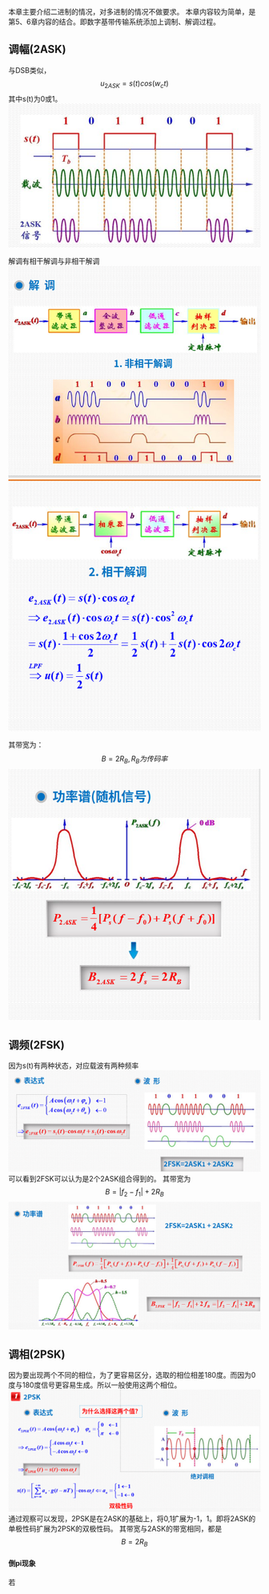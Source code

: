 本章主要介绍二进制的情况，对多进制的情况不做要求。
本章内容较为简单，是第5、6章内容的结合。即数字基带传输系统添加上调制、解调过程。
## 调幅(2ASK)
与DSB类似，
$$
u_{2ASK}=s(t)cos(w_ct)
$$
其中s(t)为0或1。
![alt text](<图片/截图 2025-06-12 18-02-31.png>)

解调有相干解调与非相干解调
![alt text](<图片/截图 2025-06-12 18-04-00.png>)
![alt text](<图片/截图 2025-06-12 18-04-27.png>)

其带宽为：
$$
B=2R_{B},R_B为传码率
$$
![alt text](<图片/截图 2025-06-12 18-06-05.png>)

## 调频(2FSK)
因为s(t)有两种状态，对应载波有两种频率
![alt text](<图片/截图 2025-06-12 18-07-30.png>)
可以看到2FSK可以认为是2个2ASK组合得到的。
其带宽为
$$
B=|f_2-f_1|+2R_B
$$
![alt text](<图片/截图 2025-06-12 18-09-27.png>)

## 调相(2PSK)
因为要出现两个不同的相位，为了更容易区分，选取的相位相差180度。而因为0度与180度信号更容易生成。所以一般使用这两个相位。
![alt text](<图片/截图 2025-06-12 18-12-00.png>)
通过观察可以发现，2PSK是在2ASK的基础上，将0,1扩展为-1，1。即将2ASK的单极性码扩展为2PSK的双极性码。
其带宽与2ASK的带宽相同，都是
$$
B=2R_B
$$

#### 倒pi现象
若